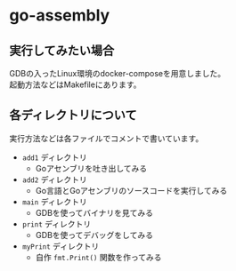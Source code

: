 # go-assembly

## 実行してみたい場合
GDBの入ったLinux環境のdocker-composeを用意しました。   
起動方法などはMakefileにあります。

## 各ディレクトリについて
実行方法などは各ファイルでコメントで書いています。

- `add1` ディレクトリ
    - Goアセンブリを吐き出してみる
- `add2` ディレクトリ
    - Go言語とGoアセンブリのソースコードを実行してみる
- `main` ディレクトリ
    - GDBを使ってバイナリを見てみる
- `print` ディレクトリ
    - GDBを使ってデバッグをしてみる
- `myPrint` ディレクトリ
    - 自作 `fmt.Print()` 関数を作ってみる
